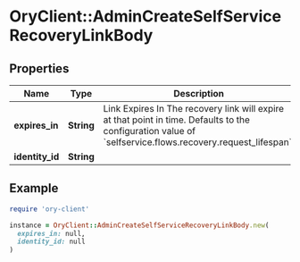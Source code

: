 # OryClient::AdminCreateSelfServiceRecoveryLinkBody

## Properties

| Name | Type | Description | Notes |
| ---- | ---- | ----------- | ----- |
| **expires_in** | **String** | Link Expires In  The recovery link will expire at that point in time. Defaults to the configuration value of &#x60;selfservice.flows.recovery.request_lifespan&#x60;. | [optional] |
| **identity_id** | **String** |  |  |

## Example

```ruby
require 'ory-client'

instance = OryClient::AdminCreateSelfServiceRecoveryLinkBody.new(
  expires_in: null,
  identity_id: null
)
```

